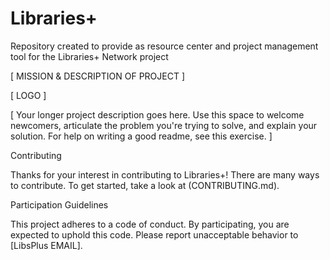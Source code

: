 # Libraries+
Repository created to provide as resource center and project management tool for the Libraries+ Network project

[ MISSION & DESCRIPTION OF PROJECT ]

[ LOGO ]

[ Your longer project description goes here. Use this space to welcome newcomers, articulate the problem you're trying to solve, and explain your solution. For help on writing a good readme, see this exercise. ]

Contributing

Thanks for your interest in contributing to Libraries+! There are many ways to contribute. To get started, take a look at (CONTRIBUTING.md).

Participation Guidelines

This project adheres to a code of conduct. By participating, you are expected to uphold this code. Please report unacceptable behavior to [LibsPlus EMAIL].

